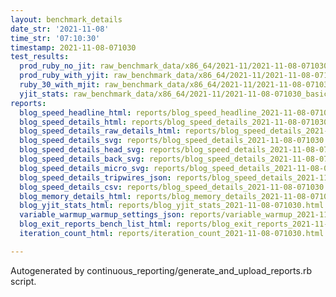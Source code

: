 ```yaml
---
layout: benchmark_details
date_str: '2021-11-08'
time_str: '07:10:30'
timestamp: 2021-11-08-071030
test_results:
  prod_ruby_no_jit: raw_benchmark_data/x86_64/2021-11/2021-11-08-071030_basic_benchmark_prod_ruby_no_jit.json
  prod_ruby_with_yjit: raw_benchmark_data/x86_64/2021-11/2021-11-08-071030_basic_benchmark_prod_ruby_with_yjit.json
  ruby_30_with_mjit: raw_benchmark_data/x86_64/2021-11/2021-11-08-071030_basic_benchmark_ruby_30_with_mjit.json
  yjit_stats: raw_benchmark_data/x86_64/2021-11/2021-11-08-071030_basic_benchmark_yjit_stats.json
reports:
  blog_speed_headline_html: reports/blog_speed_headline_2021-11-08-071030.html
  blog_speed_details_html: reports/blog_speed_details_2021-11-08-071030.html
  blog_speed_details_raw_details_html: reports/blog_speed_details_2021-11-08-071030.raw_details.html
  blog_speed_details_svg: reports/blog_speed_details_2021-11-08-071030.svg
  blog_speed_details_head_svg: reports/blog_speed_details_2021-11-08-071030.head.svg
  blog_speed_details_back_svg: reports/blog_speed_details_2021-11-08-071030.back.svg
  blog_speed_details_micro_svg: reports/blog_speed_details_2021-11-08-071030.micro.svg
  blog_speed_details_tripwires_json: reports/blog_speed_details_2021-11-08-071030.tripwires.json
  blog_speed_details_csv: reports/blog_speed_details_2021-11-08-071030.csv
  blog_memory_details_html: reports/blog_memory_details_2021-11-08-071030.html
  blog_yjit_stats_html: reports/blog_yjit_stats_2021-11-08-071030.html
  variable_warmup_warmup_settings_json: reports/variable_warmup_2021-11-08-071030.warmup_settings.json
  blog_exit_reports_bench_list_html: reports/blog_exit_reports_2021-11-08-071030.bench_list.html
  iteration_count_html: reports/iteration_count_2021-11-08-071030.html

---
```

Autogenerated by continuous_reporting/generate_and_upload_reports.rb script.
